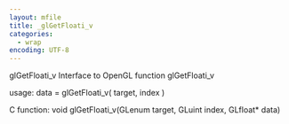 ```yaml
---
layout: mfile
title: _glGetFloati_v
categories:
  - wrap
encoding: UTF-8
---
```


glGetFloati\_v  Interface to OpenGL function glGetFloati\_v

usage:  data = glGetFloati\_v( target, index )

C function:  void glGetFloati\_v(GLenum target, GLuint index, GLfloat\* data)